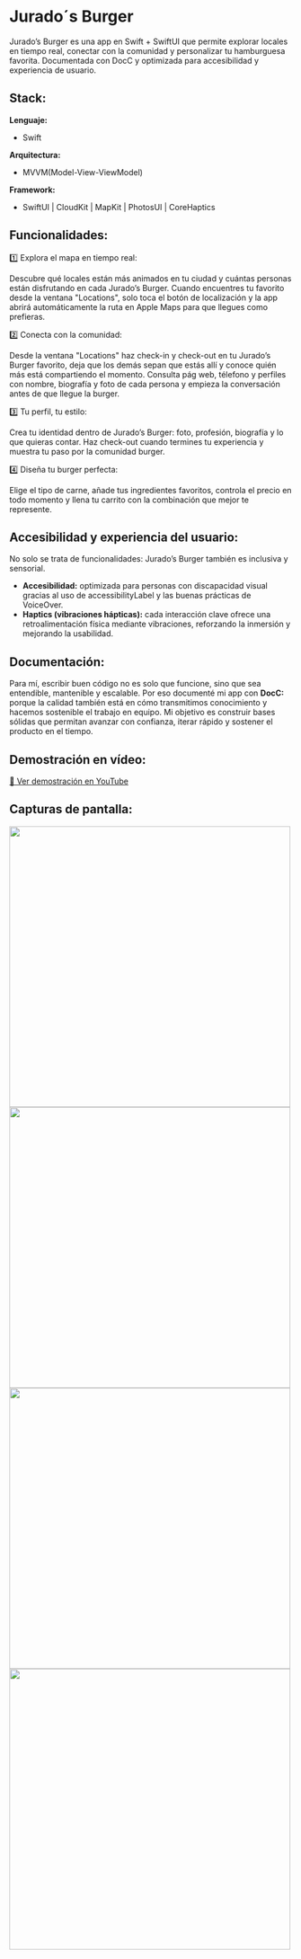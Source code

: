 # Jurado´s Burger
Jurado’s Burger es una app en Swift + SwiftUI que permite explorar locales en tiempo real, conectar con la comunidad y personalizar tu hamburguesa favorita. Documentada con DocC y optimizada para accesibilidad y experiencia de usuario.

## Stack:
**Lenguaje:**
- Swift
  
**Arquitectura:** 
- MVVM(Model-View-ViewModel)
  
**Framework:**
- SwiftUI | CloudKit | MapKit | PhotosUI | CoreHaptics
  
## Funcionalidades:

1️⃣ Explora el mapa en tiempo real:

Descubre qué locales están más animados en tu ciudad y cuántas personas están disfrutando en cada Jurado’s Burger. Cuando encuentres tu favorito desde la ventana  "Locations", solo toca el botón de localización y la app abrirá automáticamente la ruta en Apple Maps para que llegues como prefieras.

2️⃣ Conecta con la comunidad:

 Desde la ventana "Locations" haz check-in y check-out en tu Jurado’s Burger favorito, deja que los demás sepan que estás allí y conoce quién más está compartiendo el momento. Consulta pág web, télefono y     perfiles con nombre, biografía y foto de cada persona y empieza la conversación antes de que llegue la burger.  

3️⃣ Tu perfil, tu estilo: 

Crea tu identidad dentro de Jurado’s Burger: foto, profesión, biografía y lo que quieras contar. Haz check-out cuando termines tu experiencia y muestra tu paso por la comunidad burger.

4️⃣ Diseña tu burger perfecta: 

Elige el tipo de carne, añade tus ingredientes favoritos, controla el precio en todo momento y llena tu carrito con la combinación que mejor te represente.

## Accesibilidad y experiencia del usuario:
No solo se trata de funcionalidades: Jurado’s Burger también es inclusiva y sensorial.

- **Accesibilidad:** optimizada para personas con discapacidad visual gracias al uso de accessibilityLabel y las buenas prácticas de VoiceOver.
- **Haptics (vibraciones hápticas):** cada interacción clave ofrece una retroalimentación física mediante vibraciones, reforzando la inmersión y mejorando la usabilidad.

## Documentación:
Para mí, escribir buen código no es solo que funcione, sino que sea entendible, mantenible y escalable. Por eso documenté mi app con **DocC:** porque la calidad también está en cómo transmitimos conocimiento y hacemos sostenible el trabajo en equipo. Mi objetivo es construir bases sólidas que permitan avanzar con confianza, iterar rápido y sostener el producto en el tiempo.

## Demostración en vídeo:

[🎥 Ver demostración en YouTube](https://youtu.be/F1Vpc6EQMIo?si=7noyBFnNcdGPZZlu)

## Capturas de pantalla:
<div>
  <img src="https://github.com/user-attachments/assets/759b82ee-a9e9-496d-946d-7f34278c201f" width="500" height="500">
  <img src="https://github.com/user-attachments/assets/85b8ece4-08d5-49b3-bf63-8441fadc14b5" width="500" height="500">
  <img src="https://github.com/user-attachments/assets/f84a41bd-8990-42f4-a85e-d38911148af0" width="500" height="500">
  <img src="https://github.com/user-attachments/assets/f8951580-3ca7-4101-bc10-2b005ef5f47c" width="500" height="500">
</div>
 
   

